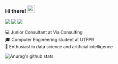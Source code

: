 ### Hi there! <img src="https://media.giphy.com/media/hvRJCLFzcasrR4ia7z/giphy.gif" width="25px">
<a target="_blank" href="https://www.linkedin.com/in/analiviafr"><img src="https://img.shields.io/badge/-LinkedIn-0077B5?style=for-the-badge&logo=Linkedin&logoColor=white"></img></a> <a target="_blank" href="mailto:analiviafr@gmail.com"><img src="https://img.shields.io/badge/-Gmail-D14836?style=for-the-badge&logo=Gmail&logoColor=white"></img></a> ![](https://visitor-badge.glitch.me/badge?page_id=analiviafr)
<i class="fab fa-linkedin"></i>

:computer: Junior Consultant at Via Consulting
<br> :mortar_board: Computer Engineering student at UTFPR
<br> :robot: Enthusiast in data science and artificial intelligence


![Anurag's github stats](https://github-readme-stats.vercel.app/api?username=analiviafr&show_icons=true&title_color=c90000&icon_color=b55b5b)
